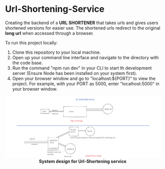 # Url-Shortening-Service

Creating the backend of a **URL SHORTENER** that takes urls and gives users shortened versions for easier use.
The shortened urls redirect to the original __long url__ when accessed through a browser.

To run this project locally:

1. Clone this repository to your local machine.
2. Open up your command line interface and navigate to the directory with the code base.
3. Run the command "npm run dev" in your CLI to start th development server (Ensure Node has been installed on your system first).
4. Open your browser window and go to "localhost:${PORT}" to view the project. For example, with your PORT as 5000, enter "localhost:5000" in your browser window.

<p align="center">
  <img src="/design.png" alt="System design for Url-Shortening service">
<strong>System design for Url-Shortening service</strong>
</p>
